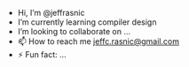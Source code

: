 - Hi, I’m @jeffrasnic
- I’m currently learning compiler design 
- I’m looking to collaborate on ...
- 📫 How to reach me jeffc.rasnic@gmail.com
- ⚡ Fun fact: ...

<!---
jeffrasnic/jeffrasnic is a ✨ special ✨ repository because its `README.md` (this file) appears on your GitHub profile.
You can click the Preview link to take a look at your changes.
--->
